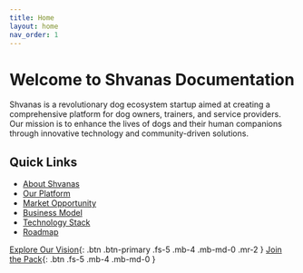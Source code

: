 ```yaml
---
title: Home
layout: home
nav_order: 1
---
```


# Welcome to Shvanas Documentation

Shvanas is a revolutionary dog ecosystem startup aimed at creating a comprehensive platform for dog owners, trainers, and service providers. Our mission is to enhance the lives of dogs and their human companions through innovative technology and community-driven solutions.

## Quick Links

- [About Shvanas](about.md)
- [Our Platform](platform/index.md)
- [Market Opportunity](market-opportunity.md)
- [Business Model](business-model.md)
- [Technology Stack](technology-stack.md)
- [Roadmap](roadmap.md)

[Explore Our Vision](about.md){: .btn .btn-primary .fs-5 .mb-4 .mb-md-0 .mr-2 }
[Join the Pack](https://shvanas.com/join){: .btn .fs-5 .mb-4 .mb-md-0 }
